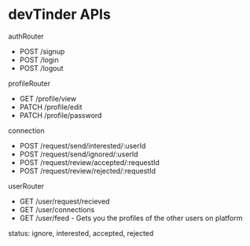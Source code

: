 # devTinder APIs

authRouter
- POST /signup
- POST /login
- POST /logout

profileRouter
- GET /profile/view
- PATCH /profile/edit
- PATCH /profile/password

connection
- POST /request/send/interested/:userId
- POST /request/send/ignored/:userId
- POST /request/review/accepted/:requestId
- POST /request/review/rejected/:requestId

userRouter
- GET /user/request/recieved
- GET /user/connections
- GET /user/feed  - Gets you the profiles of the other users on platform



status: ignore, interested, accepted, rejected